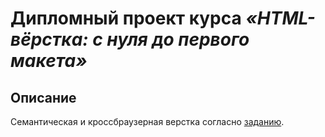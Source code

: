 # Дипломный проект курса *«HTML-вёрстка: с нуля до первого макета»*

## Описание

Семантическая и кроссбраузерная верстка согласно [заданию](https://github.com/netology-code/html-2-diploma).
